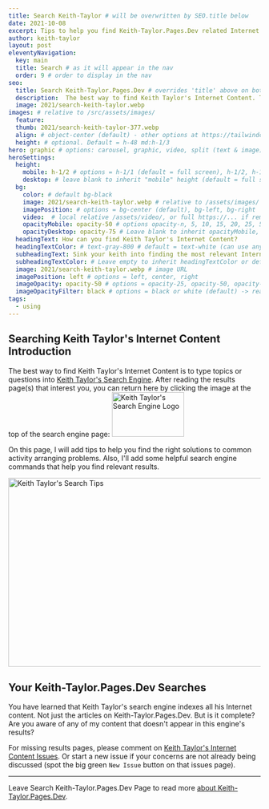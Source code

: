 ```yaml
---
title: Search Keith-Taylor # will be overwritten by SEO.title below
date: 2021-10-08
excerpt: Tips to help you find Keith-Taylor.Pages.Dev related Internet content.
author: keith-taylor
layout: post
eleventyNavigation:
  key: main
  title: Search # as it will appear in the nav
  order: 9 # order to display in the nav
seo:
  title: Search Keith-Taylor.Pages.Dev # overrides 'title' above on both Page and META
  description:  The best way to find Keith Taylor's Internet Content. Tips to help you learn how to search for the most meaningful information.
  image: 2021/search-keith-taylor.webp
images: # relative to /src/assets/images/
  feature:
  thumb: 2021/search-keith-taylor-377.webp
  align: # object-center (default) - other options at https://tailwindcss.com/docs/object-position
  height: # optional. Default = h-48 md:h-1/3
hero: graphic # options: carousel, graphic, video, split (text & image)
heroSettings:
  height:
    mobile: h-1/2 # options = h-1/1 (default = full screen), h-1/2, h-1/3, h-3/4, h-9/10, h-48 (12rem, 192px), h-56 (14rem, 224px), h-64 (16rem, 256px)
    desktop: # leave blank to inherit "mobile" height (default = full screen)
  bg:
    color: # default bg-black
    image: 2021/search-keith-taylor.webp # relative to /assets/images/
    imagePosition: # options = bg-center (default), bg-left, bg-right
    video:  # local relative /assets/video/, or full https://... if remote?
    opacityMobile: opacity-50 # options opacity-n, 5, 10, 15, 20, 25, 50, 75, 100 (default)
    opacityDesktop: opacity-75 # Leave blank to inherit opacityMobile, use same options as opacityMobile
  headingText: How can you find Keith Taylor's Internet Content?
  headingTextColor: # text-gray-800 # default = text-white (can use any TailwindCSS text-[color]-[xxx])
  subheadingText: Sink your keith into finding the most relevant Internet Content from Keith Taylor.
  subheadingTextColor: # Leave empty to inherit headingTextColor or default (text-white) or use any text-[color]-[xxx]
  image: 2021/search-keith-taylor.webp # image URL
  imagePosition: left # options = left, center, right
  imageOpacity: opacity-50 # options = opacity-25, opacity-50, opacity-75, opacity-100 (default)
  imageOpacityFilter: black # options = black or white (default) -> really depends on your background image
tags:
  - using
---
```

<h2 id="intro">Searching Keith Taylor's Internet Content Introduction</h2>

The best way to find Keith Taylor's Internet Content is to type topics or questions into <a href="https://cse.google.com/cse?cx=e7158312c712ab2c3">Keith Taylor's Search Engine</a>. After reading the results page(s) that interest you, you can return here by clicking the image at the top of the search engine page:
<img src="/assets/images/2021/click-for-keith-taylor-search-tips.png" alt="Keith Taylor's Search Engine Logo" width="144" height="89">

On this page, I will add tips to help you find the right solutions to common activity arranging problems. Also, I'll add some helpful search engine commands that help you find relevant results.

<img src="/assets/images/2021/search-keith-taylor.webp" alt="Keith Taylor's Search Tips" width="610" height="377">

<h2 id="next">Your Keith-Taylor.Pages.Dev Searches</h2>
You have learned that Keith Taylor's search engine indexes all his Internet content. Not just the articles on Keith-Taylor.Pages.Dev. But is it complete? Are you aware of any of my content that doesn't appear in this engine's results?

For missing results pages, please comment on <a href="https://github.com/kct2020/keith-taylor-11ta/issues">Keith Taylor's Internet Content Issues</a>. Or start a new issue if your concerns are not already being discussed (spot the big green `New Issue` button on that issues page). 

<hr />

Leave Search Keith-Taylor.Pages.Dev Page to read more <a href="/about-keith-taylor">about Keith-Taylor.Pages.Dev</a>.